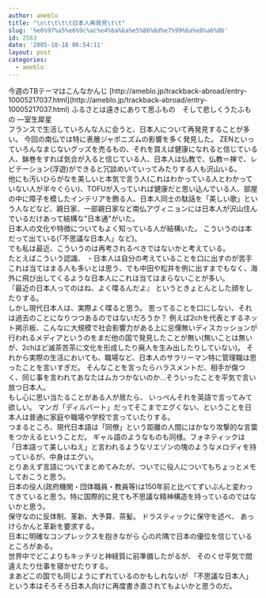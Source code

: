```yaml
---
author: ameblo
title: "\n\t\t\t\t日本人再発見\t\t"
slug: '%e6%97%a5%e6%9c%ac%e4%ba%ba%e5%86%8d%e7%99%ba%e8%a6%8b'
id: 2563
date: '2005-10-18 06:54:11'
layout: post
categories:
  - ameblo
---
```


<div>今週のTBテーマはこんなかんじ [http://ameblo.jp/trackback-abroad/entry-10005217037.html](http://ameblo.jp/trackback-abroad/entry-10005217037.html) ふるさとは遠きにありて思ふもの　そして悲しくうたふもの ―室生犀星</div>

<div>フランスで生活していろんな人に会うと、日本人について再発見することが多い。 今回の南仏では特に表層ジャポニズムの影響を多く発見した。 ZENといっていろんなまじないグッズを売るもの、それを買えば健康になれると信じている人、鉢巻をすれば気合が入ると信じている人、日本人は仏教で、仏教＝禅で、レビテーション(浮遊)ができると冗談めいていってみたりする人も沢山いる。</div>

<div>他にも汚いひらがなを美しいと本気で言う人(これはわかっている人とわかっていない人が半々ぐらい)、TOFUが入っていれば健康だと思い込んでいる人、部屋の中に障子を模したインテリアを飾る人、日本人同士の駄話を「美しい歌」という人などなど、親日家、一部親日家など南仏アヴィニョンには日本人が沢山住んでいるだけあって結構な"日本通"がいた。</div>

<div>日本人の文化や特徴についてもよく知っている人が結構いた。 こういうのは本だって出ている(「不思議な日本人」など)。</div>

<div>でも私は最近、こういうのは再考されるべきではないかと考えている。</div>

<div>たとえばこういう認識、 ・日本人は自分の考えていることを口に出すのが苦手 これは当てはまる人も多いとは思う、でも中田や松井を例に出すまでもなく、海外に飛び出してくるような日本人にこれは当てはまらないことが多い。</div>

<div>『最近の日本人ってのはね、よく喋るんだよ』 というときょとんとした顔をしたりする。</div>

<div>しかし現代日本人は、実際よく喋ると思う。 思ってることを口にしない、それは過去のことになりつつあるのではないだろうか？ 例えば2chを代表とするネット掲示板、こんなに大規模で社会影響力がある上に忌憚無いディスカッションが行われるメディアというのをまだ他の国で発見したことが無い(無いことは無いが、2chほど滅茶苦茶に文化を形成したり廃人を生み出したりしていない)。 それから実際の生活においても、職場など、日本人のサラリーマン特に管理職は思ったことを言いすぎだ。 そんなことを言ったらハラスメントだ、相手が傷つく、同じ事を言われてあなたはムカつかないのか…そういったことを平気で言い放つ日本人。</div>

<div>もし心に思い当たることがある人が居たら、 いっぺんそれを英語で言ってみて欲しい。 マンガ「ディルバート」だってそこまでエグくない、ということを日本人は普通に家庭や職場や学校で言っていたりする。</div>

<div>つまるところ、現代日本語は「同僚」という距離の人間にはかなり攻撃的な言葉をつかえるということだ。 ギャル語のようなものも同様。フォネティックは「日本語って美しいねえ」と言われるようなリエゾンの塊のようなメロディを持っているが、中身はエグい。</div>

<div>とりあえず言語についてまとめてみたが、ついでに役人についてもちょっとメモしておこうと思う。</div>

<div>日本の役人(政府機関・団体職員・教員等)は150年前と比べてずいぶんと変わってきていると思う。特に国際的に見ても不思議な精神構造を持っているのではないかと思う。</div>

<div>保守なのに反体制、革新、大予算、茶髪。 ドラスティックに保守を述べ、 あっけらかんと革新を要求する。</div>

<div>日本に明確なコンプレックスを抱きながら 心の片隅で日本の優位を信じているところがある。</div>

<div>世界中でどこよりもキッチリと神経質に前準備したがるが、 そのくせ平気で間違えたり仕事を寝かせたりする。</div>

<div>まあどこの国でも同じようにずれているのかもしれないが 「不思議な日本人」という本はそろそろ日本人向けに再度書き直されてもよいかと思うのだ。</div>